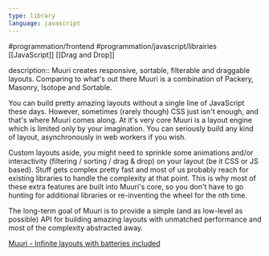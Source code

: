 ```yaml
---
type: library
language: javascript
---
```


#programmation/frontend 
#programmation/javascript/librairies
[[JavaScript]]
[[Drag and Drop]]

description:: Muuri creates responsive, sortable, filterable and draggable layouts. Comparing to what's out there Muuri is a combination of Packery, Masonry, Isotope and Sortable.

You can build pretty amazing layouts without a single line of JavaScript these days. However, sometimes (rarely though) CSS just isn't enough, and that's where Muuri comes along. At it's very core Muuri is a layout engine which is limited only by your imagination. You can seriously build any kind of layout, asynchronously in web workers if you wish.

Custom layouts aside, you might need to sprinkle some animations and/or interactivity (filtering / sorting / drag & drop) on your layout (be it CSS or JS based). Stuff gets complex pretty fast and most of us probably reach for existing libraries to handle the complexity at that point. This is why most of these extra features are built into Muuri's core, so you don't have to go hunting for additional libraries or re-inventing the wheel for the nth time.

The long-term goal of Muuri is to provide a simple (and as low-level as possible) API for building amazing layouts with unmatched performance and most of the complexity abstracted away.

[Muuri - Infinite layouts with batteries included](https://muuri.dev)
